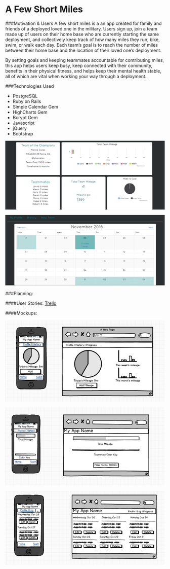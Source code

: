 # A Few Short Miles

###Motivation & Users
A few short miles is a an app created for family and friends of a deployed loved one in the military. Users sign up, join a team made up of users on their home base who are currently starting the same deployment, and collectively keep track of how many miles they run, bike, swim, or walk each day. Each team’s goal is to reach the number of miles between their home base and the location of their loved one’s deployment.

By setting goals and keeping teammates accountable for contributing miles, this app helps users keep busy, keep connected with their community, benefits in their physical fitness, and helps keep their mental health stable, all of which are vital when working your way through a deployment.

###Technologies Used
* PostgreSQL
* Ruby on Rails
* Simple Calendar Gem
* HighCharts Gem
* Bcrypt Gem
* Javascript
* jQuery
* Bootstrap

![Alt text](app/assets/images/team-show.png)

![Alt text](app/assets/images/history-log.png)

###Planning:

####User Stories: [Trello](https://trello.com/b/hAzn52LM/final-project) 

####Mockups:

![Alt text](app/assets/images/mockup-user-show.png)

![Alt text](./app/assets/images/mockup-team-show.png)

![Alt text](./app/assets/images/mockup-history-log.png)